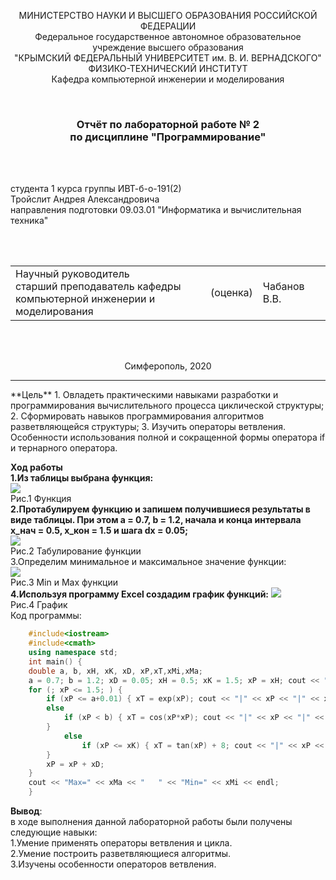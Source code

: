 <p align="center">МИНИСТЕРСТВО НАУКИ  И ВЫСШЕГО ОБРАЗОВАНИЯ РОССИЙСКОЙ ФЕДЕРАЦИИ<br>
Федеральное государственное автономное образовательное учреждение высшего образования<br>
"КРЫМСКИЙ ФЕДЕРАЛЬНЫЙ УНИВЕРСИТЕТ им. В. И. ВЕРНАДСКОГО"<br>
ФИЗИКО-ТЕХНИЧЕСКИЙ ИНСТИТУТ<br>
Кафедра компьютерной инженерии и моделирования</p>
<br>
<h3 align="center">Отчёт по лабораторной работе № 2<br> по дисциплине "Программирование"</h3>
<br><br>
<p>студента 1 курса группы ИВТ-б-о-191(2)<br>
Тройслит Андрея Александровича<br>
направления подготовки 09.03.01 "Информатика и вычислительная техника"</p>
<br><br>
<table>
<tr><td>Научный руководитель<br> старший преподаватель кафедры<br> компьютерной инженерии и моделирования</td>
<td>(оценка)</td>
<td>Чабанов В.В.</td>
</tr>
</table>
<br><br>
<p align="center">Симферополь, 2020</p>
<hr>
**Цель**  
1. Овладеть практическими навыками разработки и программирования вычислительного процесса циклической структуры;  
2. Сформировать навыков программирования алгоритмов разветвляющейся структуры;  
3. Изучить операторы ветвления. Особенности использования полной и сокращенной формы оператора if и тернарного оператора.

**Ход работы**  
**1.Из таблицы выбрана функция:**  
![](https://raw.githubusercontent.com/Troislit/Laboratornye/master/%D0%A4%D0%BE%D1%82%D0%BE%20%D0%B4%D0%BB%D1%8F%20%D0%BB%D0%B0%D0%B1/%D0%BB%D0%B0%D0%B1%D0%B0%202/%D1%84%D1%83%D0%BD%D0%BA%D1%86%D0%B8%D1%8F.png)  
Рис.1 Функция    
**2.Протабулируем функцию и запишем получившиеся результаты в виде таблицы. При этом a = 0.7, b = 1.2, начала и конца интервала х_нач = 0.5, x_кон = 1.5 и шага dx = 0.05;**  
![](https://raw.githubusercontent.com/Troislit/Laboratornye/master/%D0%A4%D0%BE%D1%82%D0%BE%20%D0%B4%D0%BB%D1%8F%20%D0%BB%D0%B0%D0%B1/%D0%BB%D0%B0%D0%B1%D0%B0%202/%D0%A2%D0%B0%D0%B1%D1%83%D0%BB%D0%B8%D1%80%D0%BE%D0%B2%D0%B0%D0%BD%D0%B8%D0%B5%20%D1%84%D1%83%D0%BD%D0%BA%D1%86%D0%B8%D0%B8.png)  
Рис.2 Табулирование функции  
3.Определим минимальное и максимальное значение функции:  
![](https://raw.githubusercontent.com/Troislit/Laboratornye/master/%D0%A4%D0%BE%D1%82%D0%BE%20%D0%B4%D0%BB%D1%8F%20%D0%BB%D0%B0%D0%B1/%D0%BB%D0%B0%D0%B1%D0%B0%202/Min%20%D0%B8%20Max%20%D1%84%D1%83%D0%BD%D0%BA%D1%86%D0%B8%D0%B8.png)  
Рис.3 Мin и Max функции  
**4.Используя программу Excel создадим график функций:**
![](https://raw.githubusercontent.com/Troislit/Laboratornye/master/%D0%A4%D0%BE%D1%82%D0%BE%20%D0%B4%D0%BB%D1%8F%20%D0%BB%D0%B0%D0%B1/%D0%BB%D0%B0%D0%B1%D0%B0%202/%D0%93%D1%80%D0%B0%D1%84%D0%B8%D0%BA.png)  
Рис.4 График  
Код программы:
```c++
    #include<iostream>
    #include<cmath>
    using namespace std;
    int main() {
	double a, b, xH, xK, xD, xP,xT,xMi,xMa;
	a = 0.7; b = 1.2; xD = 0.05; xH = 0.5; xK = 1.5; xP = xH; cout << "| x | y |" << endl; xMa = 0.5; xMi = xMa;
	for (; xP <= 1.5; ) {
		if (xP <= a+0.01) { xT = exp(xP); cout << "|" << xP << "|" << xT << "|" << endl; if (xMa < xT)xMa = xT; if (xMi > xT)xMi = xT; }
		else 
			if (xP < b) { xT = cos(xP*xP); cout << "|" << xP << "|" << xT << "|" << endl; if (xMa < xT)xMa = xT; if (xMi > xT)xMi = xT;
		}
			else 
				if (xP <= xK) { xT = tan(xP) + 8; cout << "|" << xP << "|" << xT << "|" << endl; if (xMa < xT)xMa = xT; if (xMi > xT)xMi = xT;
		}  
		xP = xP + xD;  
	}  
	cout << "Max=" << xMa << "   " << "Min=" << xMi << endl;
    }
```
**Вывод**:  
в ходе выполнения данной лабораторной работы были получены следующие навыки:  
1.Умение применять операторы ветвления и цикла.  
2.Умение построить разветвляющиеся алгоритмы.  
3.Изучены особенности операторов ветвления.